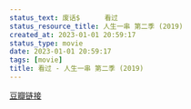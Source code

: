 ```yaml
---
status_text: 废话$      看过
status_resource_title: 人生一串 第二季‎ (2019)
created_at: 2023-01-01 20:59:17
status_type: movie
date: 2023-01-01 20:59:17
tags: [movie]
title: 看过 - 人生一串 第二季‎ (2019)
---
```

[豆瓣链接](https://movie.douban.com/subject/33437160/)
